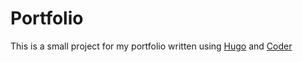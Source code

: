 # Portfolio

This is a small project for my portfolio written using <a href="https://gohugo.io">Hugo</a>
and <a href="https://github.com/luizdepra/hugo-coder/">Coder</a>